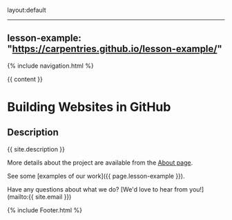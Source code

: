 layout:default

---
 lesson-example: "https://carpentries.github.io/lesson-example/"
--- 
             
{% include navigation.html %}

{{ content }}
             
# Building Websites in GitHub
             
## Description
{{ site.description }}
             
More details about the project are available from the [About page](about).
             
See some [examples of our work]({{ page.lesson-example }}).
             
Have any questions about what we do? [We'd love to hear from you!](mailto:{{ site.email }})

{% include Footer.html %}

